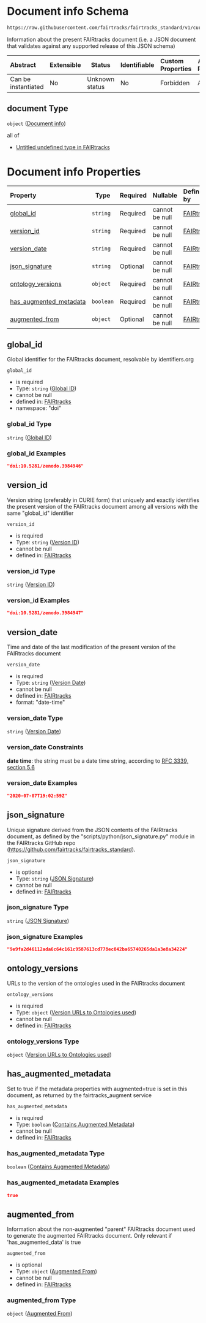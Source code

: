# Document info Schema

```txt
https://raw.githubusercontent.com/fairtracks/fairtracks_standard/v1/current/json/schema/fairtracks.schema.json#/properties/document
```

Information about the present FAIRtracks document (i.e. a JSON document that validates against any supported release of this JSON schema)


| Abstract            | Extensible | Status         | Identifiable | Custom Properties | Additional Properties | Access Restrictions | Defined In                                                                               |
| :------------------ | ---------- | -------------- | ------------ | :---------------- | --------------------- | ------------------- | ---------------------------------------------------------------------------------------- |
| Can be instantiated | No         | Unknown status | No           | Forbidden         | Allowed               | none                | [fairtracks.schema.json\*](../json/schema/fairtracks.schema.json "open original schema") |

## document Type

`object` ([Document info](fairtracks-properties-document-info.md))

all of

-   [Untitled undefined type in FAIRtracks](fairtracks-properties-document-info-allof-0.md "check type definition")

# Document info Properties

| Property                                          | Type      | Required | Nullable       | Defined by                                                                                                                                                                                                                                                               |
| :------------------------------------------------ | --------- | -------- | -------------- | :----------------------------------------------------------------------------------------------------------------------------------------------------------------------------------------------------------------------------------------------------------------------- |
| [global_id](#global_id)                           | `string`  | Required | cannot be null | [FAIRtracks](fairtracks-properties-document-info-properties-global-id.md "https://raw.githubusercontent.com/fairtracks/fairtracks_standard/v1/current/json/schema/fairtracks.schema.json#/properties/document/properties/global_id")                                |
| [version_id](#version_id)                         | `string`  | Required | cannot be null | [FAIRtracks](fairtracks-properties-document-info-properties-version-id.md "https://raw.githubusercontent.com/fairtracks/fairtracks_standard/v1/current/json/schema/fairtracks.schema.json#/properties/document/properties/version_id")                              |
| [version_date](#version_date)                     | `string`  | Required | cannot be null | [FAIRtracks](fairtracks-properties-document-info-properties-version-date.md "https://raw.githubusercontent.com/fairtracks/fairtracks_standard/v1/current/json/schema/fairtracks.schema.json#/properties/document/properties/version_date")                          |
| [json_signature](#json_signature)                 | `string`  | Optional | cannot be null | [FAIRtracks](fairtracks-properties-document-info-properties-json-signature.md "https://raw.githubusercontent.com/fairtracks/fairtracks_standard/v1/current/json/schema/fairtracks.schema.json#/properties/document/properties/json_signature")                      |
| [ontology_versions](#ontology_versions)           | `object`  | Required | cannot be null | [FAIRtracks](fairtracks-properties-document-info-properties-version-urls-to-ontologies-used.md "https://raw.githubusercontent.com/fairtracks/fairtracks_standard/v1/current/json/schema/fairtracks.schema.json#/properties/document/properties/ontology_versions")  |
| [has_augmented_metadata](#has_augmented_metadata) | `boolean` | Required | cannot be null | [FAIRtracks](fairtracks-properties-document-info-properties-contains-augmented-metadata.md "https://raw.githubusercontent.com/fairtracks/fairtracks_standard/v1/current/json/schema/fairtracks.schema.json#/properties/document/properties/has_augmented_metadata") |
| [augmented_from](#augmented_from)                 | `object`  | Optional | cannot be null | [FAIRtracks](fairtracks-properties-document-info-properties-augmented-from.md "https://raw.githubusercontent.com/fairtracks/fairtracks_standard/v1/current/json/schema/fairtracks.schema.json#/properties/document/properties/augmented_from")                      |

## global_id

Global identifier for the FAIRtracks document, resolvable by identifiers.org 


`global_id`

-   is required
-   Type: `string` ([Global ID](fairtracks-properties-document-info-properties-global-id.md))
-   cannot be null
-   defined in: [FAIRtracks](fairtracks-properties-document-info-properties-global-id.md "https://raw.githubusercontent.com/fairtracks/fairtracks_standard/v1/current/json/schema/fairtracks.schema.json#/properties/document/properties/global_id")
-   namespace: "doi"

### global_id Type

`string` ([Global ID](fairtracks-properties-document-info-properties-global-id.md))

### global_id Examples

```json
"doi:10.5281/zenodo.3984946"
```

## version_id

Version string (preferably in CURIE form) that uniquely and exactly identifies the present version of the FAIRtracks document among all versions with the same "global_id" identifier


`version_id`

-   is required
-   Type: `string` ([Version ID](fairtracks-properties-document-info-properties-version-id.md))
-   cannot be null
-   defined in: [FAIRtracks](fairtracks-properties-document-info-properties-version-id.md "https://raw.githubusercontent.com/fairtracks/fairtracks_standard/v1/current/json/schema/fairtracks.schema.json#/properties/document/properties/version_id")

### version_id Type

`string` ([Version ID](fairtracks-properties-document-info-properties-version-id.md))

### version_id Examples

```json
"doi:10.5281/zenodo.3984947"
```

## version_date

Time and date of the last modification of the present version of the FAIRtracks document


`version_date`

-   is required
-   Type: `string` ([Version Date](fairtracks-properties-document-info-properties-version-date.md))
-   cannot be null
-   defined in: [FAIRtracks](fairtracks-properties-document-info-properties-version-date.md "https://raw.githubusercontent.com/fairtracks/fairtracks_standard/v1/current/json/schema/fairtracks.schema.json#/properties/document/properties/version_date")
-   format: "date-time"

### version_date Type

`string` ([Version Date](fairtracks-properties-document-info-properties-version-date.md))

### version_date Constraints

**date time**: the string must be a date time string, according to [RFC 3339, section 5.6](https://tools.ietf.org/html/rfc3339 "check the specification")

### version_date Examples

```json
"2020-07-07T19:02:59Z"
```

## json_signature

Unique signature derived from the JSON contents of the FAIRtracks document, as defined by the "scripts/python/json_signature.py" module in the FAIRtracks GitHub repo (<https://github.com/fairtracks/fairtracks_standard>).


`json_signature`

-   is optional
-   Type: `string` ([JSON Signature](fairtracks-properties-document-info-properties-json-signature.md))
-   cannot be null
-   defined in: [FAIRtracks](fairtracks-properties-document-info-properties-json-signature.md "https://raw.githubusercontent.com/fairtracks/fairtracks_standard/v1/current/json/schema/fairtracks.schema.json#/properties/document/properties/json_signature")

### json_signature Type

`string` ([JSON Signature](fairtracks-properties-document-info-properties-json-signature.md))

### json_signature Examples

```json
"9e9fa2d46112ada6c64c161c9587613cd778ec042ba65740265da1a3e8a34224"
```

## ontology_versions

URLs to the version of the ontologies used in the FAIRtracks document


`ontology_versions`

-   is required
-   Type: `object` ([Version URLs to Ontologies used](fairtracks-properties-document-info-properties-version-urls-to-ontologies-used.md))
-   cannot be null
-   defined in: [FAIRtracks](fairtracks-properties-document-info-properties-version-urls-to-ontologies-used.md "https://raw.githubusercontent.com/fairtracks/fairtracks_standard/v1/current/json/schema/fairtracks.schema.json#/properties/document/properties/ontology_versions")

### ontology_versions Type

`object` ([Version URLs to Ontologies used](fairtracks-properties-document-info-properties-version-urls-to-ontologies-used.md))

## has_augmented_metadata

Set to true if the metadata properties with augmented=true is set in this document, as returned by the fairtracks_augment service


`has_augmented_metadata`

-   is required
-   Type: `boolean` ([Contains Augmented Metadata](fairtracks-properties-document-info-properties-contains-augmented-metadata.md))
-   cannot be null
-   defined in: [FAIRtracks](fairtracks-properties-document-info-properties-contains-augmented-metadata.md "https://raw.githubusercontent.com/fairtracks/fairtracks_standard/v1/current/json/schema/fairtracks.schema.json#/properties/document/properties/has_augmented_metadata")

### has_augmented_metadata Type

`boolean` ([Contains Augmented Metadata](fairtracks-properties-document-info-properties-contains-augmented-metadata.md))

### has_augmented_metadata Examples

```json
true
```

## augmented_from

Information about the non-augmented "parent" FAIRtracks document used to generate the augmented FAIRtracks document. Only relevant if 'has_augmented_data' is true


`augmented_from`

-   is optional
-   Type: `object` ([Augmented From](fairtracks-properties-document-info-properties-augmented-from.md))
-   cannot be null
-   defined in: [FAIRtracks](fairtracks-properties-document-info-properties-augmented-from.md "https://raw.githubusercontent.com/fairtracks/fairtracks_standard/v1/current/json/schema/fairtracks.schema.json#/properties/document/properties/augmented_from")

### augmented_from Type

`object` ([Augmented From](fairtracks-properties-document-info-properties-augmented-from.md))
